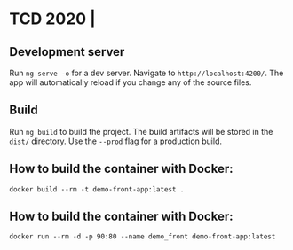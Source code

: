 # TCD 2020 |

## Development server

Run `ng serve -o` for a dev server. Navigate to `http://localhost:4200/`. The app will automatically reload if you change any of the source files.

## Build

Run `ng build` to build the project. The build artifacts will be stored in the `dist/` directory. Use the `--prod` flag for a production build.

## How to build the container with Docker:

    docker build --rm -t demo-front-app:latest .
    
## How to build the container with Docker:

    docker run --rm -d -p 90:80 --name demo_front demo-front-app:latest